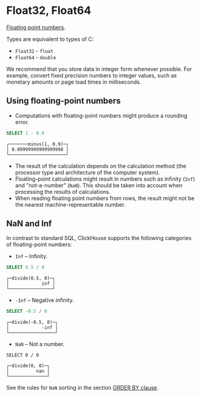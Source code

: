 # Float32, Float64

[Floating point numbers](https://en.wikipedia.org/wiki/IEEE_754).

Types are equivalent to types of C:

- `Float32` - `float`
- `Float64`  - `double`

We recommend that you store data in integer form whenever possible. For example, convert fixed precision numbers to integer values, such as monetary amounts or page load times in milliseconds.

## Using floating-point numbers

- Computations with floating-point numbers might produce a rounding error.

```sql
SELECT 1 - 0.9
```

```
┌───────minus(1, 0.9)─┐
│ 0.09999999999999998 │
└─────────────────────┘
```

- The result of the calculation depends on the calculation method (the processor type and architecture of the computer system).
- Floating-point calculations might result in numbers such as infinity (`Inf`) and "not-a-number" (`NaN`). This should be taken into account when processing the results of calculations.
- When reading floating point numbers from rows, the result might not be the nearest machine-representable number.

## NaN and Inf

In contrast to standard SQL, ClickHouse supports the following categories of floating-point numbers:

- `Inf` – Infinity.

```sql
SELECT 0.5 / 0
```

```
┌─divide(0.5, 0)─┐
│            inf │
└────────────────┘
```

- `-Inf` – Negative infinity.

```sql
SELECT -0.5 / 0
```

```
┌─divide(-0.5, 0)─┐
│            -inf │
└─────────────────┘
```

- `NaN` – Not a number.

```
SELECT 0 / 0
```

```
┌─divide(0, 0)─┐
│          nan │
└──────────────┘
```

  See the rules for `NaN` sorting in the section [ORDER BY clause](../query_language/select.md#query_language-queries-order_by).

